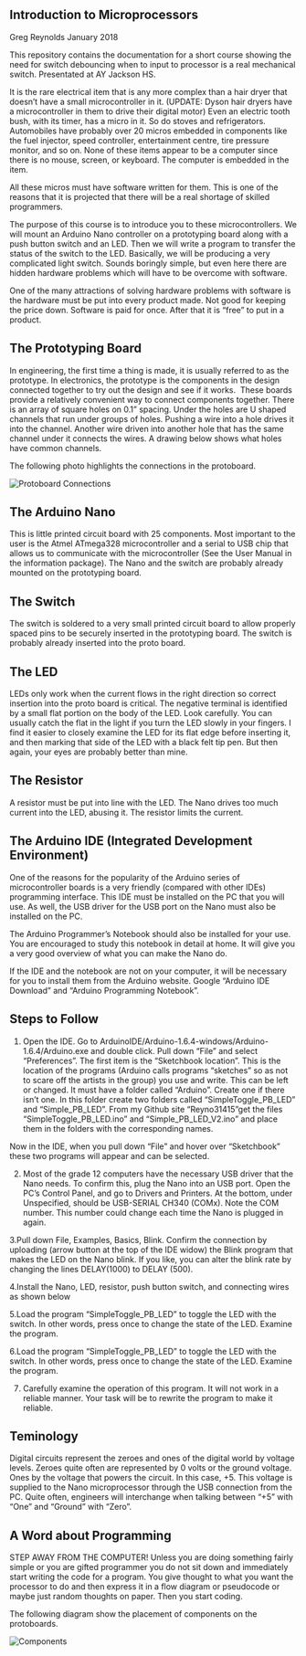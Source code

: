  ## Introduction to Microprocessors
 
 Greg Reynolds January 2018

  This repository contains the documentation for a short course showing the need for switch debouncing
  when to input to processor is a real mechanical switch. Presentated at AY Jackson HS.
  
It is the rare electrical item that is any more complex than a hair dryer that doesn’t have a small microcontroller in it. 
(UPDATE: Dyson hair dryers have a microcontroller in them to drive their digital motor) Even an electric tooth bush, with its timer,
has a micro in it. So do stoves and refrigerators. Automobiles have probably over 20 micros embedded in components like the fuel injector,
speed controller, entertainment centre, tire pressure monitor, and so on. None of these items appear to be a computer since there is no
mouse, screen, or keyboard. The computer is embedded in the item.

All these micros must have software written for them. This is one of the reasons that it is projected that there will be a real shortage of skilled programmers.

The purpose of this course is to introduce you to these microcontrollers. We will mount an Arduino Nano controller on a prototyping board along with a push button switch and an LED. Then we will write a program to transfer the status of the switch to the LED. Basically, we will be producing a very complicated light switch.
Sounds boringly simple, but even here there are hidden hardware problems which will have to be overcome with software.

One of the many attractions of solving hardware problems with software is the hardware must be put into every product made. Not good for keeping the price down. Software is paid for once. After that it is “free” to put in a product. 

## The Prototyping Board

In engineering, the first time a thing is made, it is usually referred to as the prototype.
In electronics, the prototype is the components in the design connected together to try out the design and see if it works.  These boards provide a relatively convenient way to connect components together. There is an array of square holes on 0.1” spacing. Under the holes are U shaped channels that run under groups of holes. Pushing a wire into a hole drives it into the channel. Another wire driven into another hole that has the same channel under it connects the wires. A drawing below shows what holes have common channels.

The following photo highlights the connections in the protoboard. 

![Protoboard Connections](https://github.com/Reyno31415/intro_to_microprocessors/blob/master/proto2.png)

## The Arduino Nano

 This is little printed circuit board with 25 components. Most important to the user is the Atmel ATmega328 microcontroller and a serial to USB chip that allows us to communicate with the microcontroller (See the User Manual in the information package).
	The Nano and the switch are probably already mounted on the prototyping board. 
## The Switch

 The switch is soldered to a very small printed circuit board to allow properly spaced pins to be securely inserted in the prototyping board. 
	The switch is probably already inserted into the proto board. 
 ## The LED
  LEDs only work when the current flows in the right direction so correct insertion into the proto board is critical.  The negative terminal is identified by a small flat portion on the body of the LED. Look carefully. You can usually catch the flat in the light if you turn the LED slowly in your fingers. I find it easier to closely examine the LED for its flat edge before inserting it, and then marking that side of the LED with a black felt tip pen. But then again, your eyes are probably better than mine.
  
 ## The Resistor
  A resistor must be put into line with the LED. The Nano drives too much current into the LED, abusing it. The resistor limits the current.
  
  ## The Arduino IDE (Integrated Development Environment)
  One of the reasons for the popularity of the Arduino series of microcontroller boards is a very friendly (compared with other IDEs) programming interface. This IDE must be installed on the PC that you will use. As well, the USB driver for the USB port on the Nano must also be installed on the PC.
  
The Arduino Programmer’s Notebook should also be installed for your use. You are encouraged to study this notebook in detail at home. It will give you a very good overview of what you can make the Nano do.

If the IDE and the notebook are not on your computer, it will be necessary for you to install them from the Arduino website. Google “Arduino IDE Download” and “Arduino Programming Notebook”.

## Steps to Follow

1. Open the IDE.  Go to ArduinoIDE/Arduino-1.6.4-windows/Arduino-1.6.4/Arduino.exe and double click. Pull down “File” and select “Preferences”. The first item is the “Sketchbook location”.  This is the location of the programs (Arduino calls programs “sketches” so as not to scare off the artists in the group) you use and write. This can be left or changed. It must have a folder called “Arduino”. Create one if there isn’t one. In this folder create two folders called “SimpleToggle_PB_LED” and “Simple_PB_LED”.  From my Github site “Reyno31415”get the files “SimpleToggle_PB_LED.ino” and    “Simple_PB_LED_V2.ino” and place them in the folders with the corresponding names. 

Now in the IDE, when you pull down “File” and hover over “Sketchbook” these  two programs will appear and can be selected.

2. Most of the grade 12 computers have the necessary USB driver that the Nano needs. To confirm this, plug the Nano into an USB port. Open the PC’s Control Panel, and go to Drivers and Printers. At the bottom, under Unspecified, should be USB-SERIAL CH340 (COMx). Note the COM number. This number could change each time the Nano is plugged in again.

3.Pull down File, Examples, Basics, Blink. Confirm the connection by uploading (arrow button at the top of the IDE widow) the Blink program that makes the LED on the Nano blink. If you like, you can alter the blink rate by changing the lines DELAY(1000) to DELAY (500).

4.Install the Nano, LED, resistor, push button switch, and connecting wires as shown below

5.Load the program “SimpleToggle_PB_LED” to toggle the LED with the switch. In other words, press once to change the state of the LED. Examine the program.

6.Load the program “SimpleToggle_PB_LED” to toggle the LED with the switch. In other words, press once to change the state of the LED. Examine the program.

7. Carefully examine the operation of this program. It will not work in a reliable manner.
Your task will be to rewrite the program to make it reliable.

## Teminology

Digital circuits represent the zeroes and ones of the digital world by voltage levels. Zeroes quite often are represented by 0 volts or the ground voltage. Ones by the voltage that powers the circuit. In this case, +5. This voltage is supplied to the Nano microprocessor through the USB connection from the PC. Quite often, engineers will interchange when talking between “+5” with “One” and “Ground” with “Zero”.

## A Word about Programming

STEP AWAY FROM THE COMPUTER! Unless you are doing something fairly simple or you are gifted programmer you do not sit down and immediately start writing the code for a program. You give thought to what you want the processor to do and then express it in a flow diagram or pseudocode or maybe just random thoughts on paper. Then you start coding.

The following diagram show the placement of components on the protoboards.

![Components](https://github.com/Reyno31415/intro_to_microprocessors/blob/master/NanoV2_bb.jpg)
